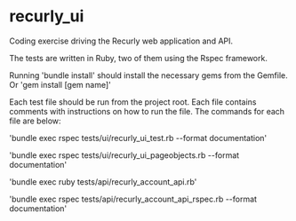 # recurly_ui

Coding exercise driving the Recurly web application and API. 

The tests are written in Ruby, two of them using the Rspec framework.

Running 'bundle install' should install the necessary gems from the Gemfile. Or 'gem install [gem name]'

Each test file should be run from the project root. Each file contains comments with instructions on how 
to run the file. The commands for each file are below:

'bundle exec rspec tests/ui/recurly_ui_test.rb --format documentation'

'bundle exec rspec tests/ui/recurly_ui_pageobjects.rb --format documentation'

'bundle exec ruby tests/api/recurly_account_api.rb'

'bundle exec rspec tests/api/recurly_account_api_rspec.rb --format documentation'
